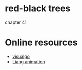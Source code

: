 # red-black trees
chapter 41


# Online resources
- [visualgo](https://visualgo.net/)
- [Liang animation](https://liveexample.pearsoncmg.com/liang/animation/animation.html)
